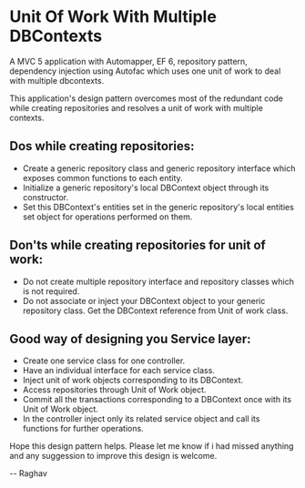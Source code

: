 Unit Of Work With Multiple DBContexts
===============================

A MVC 5 application with Automapper, EF 6, repository pattern, dependency injection using Autofac which uses one unit of work to deal with multiple dbcontexts.

This application's design pattern overcomes most of the redundant code while creating repositories and resolves a unit of work with multiple contexts.

Dos while creating repositories:
-------------------------------------------
- Create a generic repository class and generic repository interface which exposes common functions to each entity.
- Initialize a generic repository's local DBContext object through its constructor.
- Set this DBContext's entities set in the generic repository's local entities set object for operations performed on them.

Don'ts while creating repositories for unit of work:
-------------------------------------------------------------------
- Do not create multiple repository interface and repository classes which is not required.
- Do not associate or inject your DBContext object to your generic repository class. Get the DBContext reference from Unit of work class.

Good way of designing you Service layer:
--------------------------------------------------------
- Create one service class for one controller.
- Have an individual interface for each service class.
- Inject unit of work objects corresponding to its DBContext.
- Access repositories through Unit of Work object.
- Commit all the transactions corresponding to a DBContext once with its Unit of Work object.
- In the controller inject only its related service object and call its functions for further operations.


Hope this design pattern helps. Please let me know if i had missed anything and any suggession to improve this design is welcome.

-- Raghav
